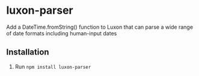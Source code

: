 # luxon-parser

Add a DateTime.fromString() function to Luxon that can parse a wide range of date formats including human-input dates

## Installation

1. Run `npm install luxon-parser`

